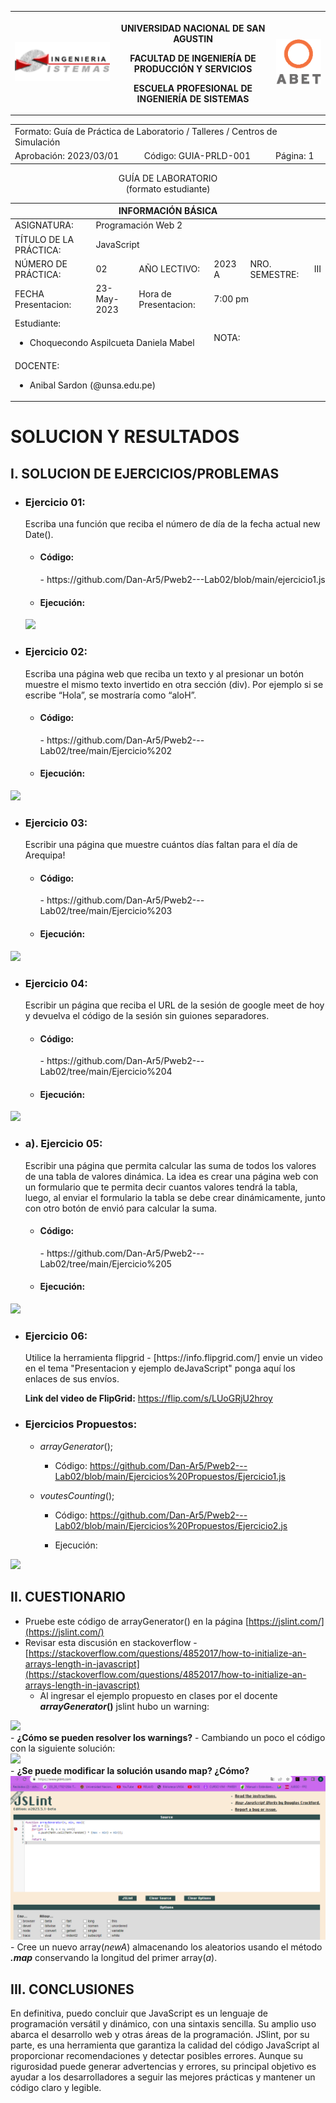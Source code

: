 <table>
  <tbody>
   <tr>
   <td><img src="https://github.com/rescobedoq/pw2/blob/main/epis.png?raw=true"></td>
   <th>
   <p>UNIVERSIDAD NACIONAL DE SAN AGUSTIN</p>
   <p>FACULTAD DE INGENIERÍA DE PRODUCCIÓN Y SERVICIOS</p>
   <p>ESCUELA PROFESIONAL DE INGENIERÍA DE SISTEMAS</p>
   </th>
   <td><img src="https://github.com/rescobedoq/pw2/blob/main/abet.png?raw=true"></td>
   </tr>
  </tbody>
</table>
<div align="center" dir="auto"><table>    
   <tbody>
   <tr><td colspan="3">Formato: Guía de Práctica de Laboratorio / Talleres / Centros de Simulación</td></tr>
   <tr><td>Aprobación:  2023/03/01</td><td>Código: GUIA-PRLD-001</td><td>Página: 1</td></tr>
   </tbody>
</table></div>
<div align="center" dir="auto">
   <span>GUÍA DE LABORATORIO</span><br>
   <span>(formato estudiante)</span>
</div>
<div align="center" dir="auto"><table>
   <tbody><tr><th colspan="6">INFORMACIÓN BÁSICA</th></tr>
   </tbody><tbody>
   <tr><td>ASIGNATURA:</td><td colspan="5">Programación Web 2</td></tr>
   <tr><td>TÍTULO DE LA PRÁCTICA:</td><td colspan="5">JavaScript</td></tr>
   <tr>
   <td>NÚMERO DE PRÁCTICA:</td><td>02</td><td>AÑO LECTIVO:</td><td>2023 A</td><td>NRO. SEMESTRE:</td><td>III</td>
   </tr>
   <tr>
   <td>FECHA Presentacion:</td><td>23-May-2023</td><td>Hora de Presentacion:</td><td colspan="3">7:00 pm</td>
   </tr>
   <tr><td colspan="3">Estudiante:
   <ul dir="auto">
   <li>Choquecondo Aspilcueta Daniela Mabel</li>
   </ul>
   </td>
   <td> NOTA: </td>
   <td colspan="2"> </td>
   </tr><tr><td colspan="6">DOCENTE:
   <ul dir="auto">
   <li>Anibal Sardon (@unsa.edu.pe)</li>
   </ul>
   </td>
   </tr></tbody></table></div>
   <h1>SOLUCION Y RESULTADOS</h1>
   <h2>I. SOLUCION DE EJERCICIOS/PROBLEMAS</h2>

 - <h3>Ejercicio 01: </h3>Escriba una función que reciba el número
    de día de la fecha actual new Date().
    
	 - <h4>Código:</h4>
		 - https://github.com/Dan-Ar5/Pweb2---Lab02/blob/main/ejercicio1.js
	 - <h4>Ejecución:</h4>
	 <img src="https://github.com/Dan-Ar5/Pweb2---Lab02/blob/main/Ejecuci%C3%B3n/ejercicio1.png">
    
 - <h3>Ejercicio 02: </h3>Escriba una página web que reciba un
    texto y al presionar un botón muestre el 	mismo texto invertido en
    otra sección (div). Por ejemplo si se escribe “Hola”, se mostraría
    como “aloH”.
    
	 - <h4>Código:</h4>
		 - https://github.com/Dan-Ar5/Pweb2---Lab02/tree/main/Ejercicio%202
	 - <h4>Ejecución:</h4>
<img src="https://github.com/Dan-Ar5/Pweb2---Lab02/blob/main/Ejecuci%C3%B3n/ejercicio2.png">
    
 - <h3>Ejercicio 03: </h3>Escribir una página que muestre cuántos
    días faltan para el día de Arequipa! 
    
	 - <h4>Código:</h4>
		 - https://github.com/Dan-Ar5/Pweb2---Lab02/tree/main/Ejercicio%203
	 - <h4>Ejecución:</h4>
<img src="https://github.com/Dan-Ar5/Pweb2---Lab02/blob/main/Ejecuci%C3%B3n/ejercicio3.png">

 - <h3>Ejercicio 04: </h3>Escribir un página que reciba el URL de
    la sesión de google meet de hoy y devuelva el código de la sesión
    sin guiones separadores.
    
	 - <h4>Código:</h4>
		 - https://github.com/Dan-Ar5/Pweb2---Lab02/tree/main/Ejercicio%204
	 - <h4>Ejecución:</h4>
<img src="https://github.com/Dan-Ar5/Pweb2---Lab02/blob/main/Ejecuci%C3%B3n/ejercicio4.png">
    
 - <h3>a). Ejercicio 05: </h3>Escribir una página que permita calcular
    las suma de todos los valores de una tabla de valores dinámica. La
    idea es crear una página web con un formulario que te permita decir
    cuantos valores tendrá la tabla, luego, al enviar el formulario la
    tabla se debe crear dinámicamente, junto con otro botón de envió
    para calcular la suma.
    
	 - <h4>Código:</h4>
		 - https://github.com/Dan-Ar5/Pweb2---Lab02/tree/main/Ejercicio%205
	 - <h4>Ejecución:</h4>
<img src="https://github.com/Dan-Ar5/Pweb2---Lab02/blob/main/Ejecuci%C3%B3n/ejercicio5.png">
    
 - <h3>Ejercicio 06: </h3>Utilice la herramienta flipgrid -
    [https://info.flipgrid.com/] envie un video en el tema "Presentacion
    y ejemplo deJavaScript" ponga aquí los enlaces de sus envíos.
    
    **Link del video de FlipGrid:**  https://flip.com/s/LUoGRjU2hroy
 - <h3>Ejercicios Propuestos:</h3>
 
	 - *arrayGenerator*();
		 - Código: https://github.com/Dan-Ar5/Pweb2---Lab02/blob/main/Ejercicios%20Propuestos/Ejercicio1.js
		 

		 
	 - *voutesCounting*();
		 - Código: https://github.com/Dan-Ar5/Pweb2---Lab02/blob/main/Ejercicios%20Propuestos/Ejercicio2.js

		 - Ejecución:<br>
<img src="https://github.com/redXo/Lab_02-PWEB02/blob/main/IMGs/EjerProp.png">


   <h2>II. CUESTIONARIO</h2>
   

 - Pruebe este código de arrayGenerator() en la página  [https://jslint.com/](https://jslint.com/)
-   Revisar esta discusión en stackoverflow -  [https://stackoverflow.com/questions/4852017/how-to-initialize-an-arrays-length-in-javascript](https://stackoverflow.com/questions/4852017/how-to-initialize-an-arrays-length-in-javascript)
	- Al ingresar el ejemplo propuesto en clases por el docente ***arrayGenerator*()** jslint hubo un warning:

<img src = "https://github.com/Dan-Ar5/Pweb2---Lab02/blob/main/Ejecuci%C3%B3n/epropuesto1.png"></img><br>
    - **¿Cómo se pueden resolver los warnings?**
	    - Cambiando un poco el código con la siguiente solución:<br>
	    <img src = "https://github.com/Dan-Ar5/Pweb2---Lab02/blob/main/Ejecuci%C3%B3n/solucion.png"></img><br>
    -   **¿Se puede modificar la solución usando map? ¿Cómo?**
	    <img src = "https://github.com/Dan-Ar5/Pweb2---Lab02/blob/main/Ejecuci%C3%B3n/error.png"></img><br>
   	    - Cree un nuevo array(*newA*) almacenando los aleatorios usando el método ***.map*** conservando la longitud del primer array(*a*).
 
   <h2>III. CONCLUSIONES</h2>
En definitiva, puedo concluir que JavaScript es un lenguaje de programación versátil y dinámico, con una sintaxis sencilla. Su amplio uso abarca el desarrollo web y otras áreas de la programación. JSlint, por su parte, es una herramienta que garantiza la calidad del código JavaScript al proporcionar recomendaciones y detectar posibles errores. Aunque su rigurosidad puede generar advertencias y errores, su principal objetivo es ayudar a los desarrolladores a seguir las mejores prácticas y mantener un código claro y legible.